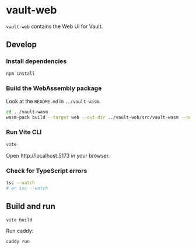 # vault-web

`vault-web` contains the Web UI for Vault.

## Develop

### Install dependencies

```sh
npm install
```

### Build the WebAssembly package

Look at the `README.md` in `../vault-wasm`.

```sh
cd ../vault-wasm
wasm-pack build --target web --out-dir ../vault-web/src/vault-wasm --out-name vault-wasm
```

### Run Vite CLI

```sh
vite
```

Open http://localhost:5173 in your browser.

### Check for TypeScript errors

```sh
tsc --watch
# or tsc --watch
```

## Build and run

```sh
vite build
```

Run caddy:

```sh
caddy run
```
